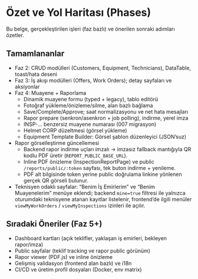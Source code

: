 # Özet ve Yol Haritası (Phases)

Bu belge, gerçekleştirilen işleri (faz bazlı) ve önerilen sonraki adımları özetler.

## Tamamlananlar
- Faz 2: CRUD modülleri (Customers, Equipment, Technicians), DataTable, toast/hata deseni
- Faz 3: İş akışı modülleri (Offers, Work Orders); detay sayfaları ve aksiyonlar
- Faz 4: Muayene + Raporlama
  - Dinamik muayene formu (typed + legacy), tablo editörü
  - Fotoğraf yükleme/önizleme/silme, alan bazlı bağlama
  - Save/Complete/Approve; saat normalizasyonu ve net hata mesajları
  - Rapor prepare (senkron/asenkron + job polling), indirme, yerel imza
  - INSP-… benzersiz muayene numarası (007 migrasyon)
  - Helmet CORP düzeltmesi (görsel yükleme)
  - Equipment Template Builder: Görsel şablon düzenleyici (JSON’suz)
- Rapor görselleştirme güncellemesi
  - Backend rapor indirme uçları imzalı → imzasız fallback mantığıyla QR kodlu PDF üretir (`REPORT_PUBLIC_BASE_URL`).
  - Inline PDF önizleme (InspectionReportPage) ve public `/reports/public/:token` sayfası, tek buton indirme + yenileme.
  - PDF alt bilgisinde token yerine public doğrulama linkine yönlenen gerçek QR görseli bulunur.
- Teknisyen odaklı sayfalar: “Benim İş Emirlerim” ve “Benim Muayenelerim” menüye eklendi; backend `mine=true` filtresi ile yalnızca oturumdaki teknisyene atanan kayıtlar listelenir, frontend’de ilgili menüler `viewMyWorkOrders` / `viewMyInspections` izinleri ile açılır.

## Sıradaki Öneriler (Faz 5+)
- Dashboard kartları (açık teklifler, yaklaşan iş emirleri, bekleyen rapor/imza)
- Public sayfalar (teklif tracking ve rapor public görünüm)
- Rapor viewer (PDF.js) ve inline önizleme
- Gelişmiş validasyon (frontend alan bazlı) ve i18n
- CI/CD ve üretim profil dosyaları (Docker, env matrix)
